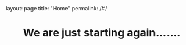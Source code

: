 <html>
  <head>
  <title>The Cyber monk</title>
    layout: page
    title: "Home"
    permalink: /#/
  </head>
  <body>
  <center><h1>We are just starting again.......</h1></center>
  </body>
</html>
